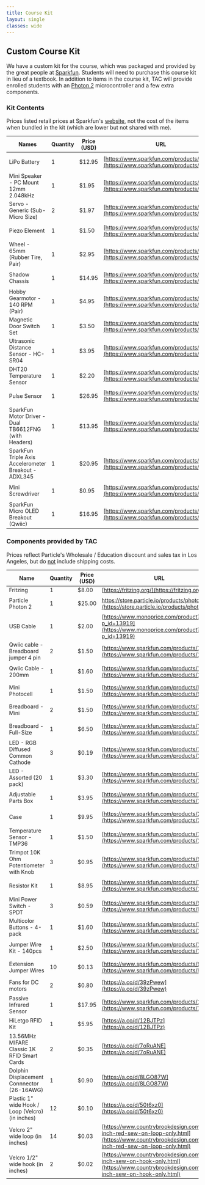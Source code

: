 ```yaml
---
title: Course Kit
layout: single
classes: wide
---
```


<!-- NB: When updating the part URLs from a spreadsheet, markdown won't interpret the URLs as links. To fix this, copy the table source code into a text editor and do regex find / replace.
source: (https:\/\/[a-zA-Z0-9.\/=_\-\?\&]*)
replace: [($1]\(($1)\)      -->



## Custom Course Kit

We have a custom kit for the course, which was packaged and provided by the great people at [Sparkfun](https://www.sparkfun.com/). Students will need to purchase this course kit in lieu of a textbook. In addition to items in the course kit, TAC will provide enrolled students with an [Photon 2](https://store.particle.io/products/photon-2) microcontroller and a few extra components.

### Kit Contents

Prices listed retail prices at Sparkfun's [website](https://www.sparkfun.com), not the cost of the items when bundled in the kit (which are lower but not shared with me).

| Names                                                                 | Quantity | Price (USD) | URL                                     | Image                             |
|----------|-------------|----------|-----------------------------------------|-----------------------------------------|
| LiPo Battery                                          | 1        | $12.95      | [https://www.sparkfun.com/products/18286](https://www.sparkfun.com/products/18286) | ![battery](kit.assets/battery.jpg) |
| Mini Speaker - PC Mount 12mm 2.048kHz                 | 1        | $1.95       | [https://www.sparkfun.com/products/7950](https://www.sparkfun.com/products/7950) | ![buzzer](kit.assets/buzzer.jpg) |
| Servo - Generic (Sub-Micro Size)                      | 2        | $1.97       | [https://www.sparkfun.com/products/9065](https://www.sparkfun.com/products/9065) | ![servo](kit.assets/servo.jpg) |
| Piezo Element                                         | 1        | $1.50       | [https://www.sparkfun.com/products/10293](https://www.sparkfun.com/products/10293) | ![piezo](kit.assets/piezo.png) |
| Wheel - 65mm (Rubber Tire, Pair)                      | 1        | $2.95       | [https://www.sparkfun.com/products/13259](https://www.sparkfun.com/products/13259) | ![wheel](kit.assets/wheel.jpg) |
| Shadow Chassis                                        | 1        | $14.95      | [https://www.sparkfun.com/products/14332](https://www.sparkfun.com/products/14332) | ![chassis](kit.assets/chassis.jpg) |
| Hobby Gearmotor - 140 RPM (Pair)                      | 1        | $4.95       | [https://www.sparkfun.com/products/13302](https://www.sparkfun.com/products/13302) | ![dc_motor](kit.assets/dc_motor.jpg) |
| Magnetic Door Switch Set                              | 1        | $3.50       | [https://www.sparkfun.com/products/13247](https://www.sparkfun.com/products/13247) | ![magnetic_switch](kit.assets/magnetic_switch.jpg) |
| Ultrasonic Distance Sensor - HC-SR04                  | 1        | $3.95       | [https://www.sparkfun.com/products/13959](https://www.sparkfun.com/products/13959) | ![ultrasonic](kit.assets/ultrasonic.jpg) |
| DHT20 Temperature Sensor                              | 1        | $2.20       | [https://www.sparkfun.com/products/18364](https://www.sparkfun.com/products/18364) | ![dht20](kit.assets/dht20.jpg) |
| Pulse Sensor                                          | 1        | $26.95     | [https://www.sparkfun.com/products/11574](https://www.sparkfun.com/products/11574) | ![pulse](kit.assets/pulse.jpg) |
| SparkFun Motor Driver - Dual TB6612FNG (with Headers) | 1        | $13.95  | [https://www.sparkfun.com/products/14450](https://www.sparkfun.com/products/14450) | ![motor_driver](kit.assets/motor_driver.jpg) |
| SparkFun Triple Axis Accelerometer Breakout - ADXL345 | 1        | $20.95   | [https://www.sparkfun.com/products/9836](https://www.sparkfun.com/products/9836) | ![accelerometer](kit.assets/accelerometer.jpg) |
| Mini Screwdriver                                      | 1        | $0.95       | [https://www.sparkfun.com/products/9146](https://www.sparkfun.com/products/9146) | ![screwdriver](kit.assets/screwdriver.jpg) |
| SparkFun Micro OLED Breakout (Qwiic)                  | 1        | $16.95      | [https://www.sparkfun.com/products/14532](https://www.sparkfun.com/products/14532) | ![oled](kit.assets/oled.jpg) |



### Components provided by TAC

Prices reflect Particle's Wholesale / Education discount and sales tax in Los Angeles, but do <u>not</u> include shipping costs.


| Name                                             | Quantity | Price (USD) | URL                                                          | Image                                                        |
| ------------------------------------------------ | -------- | ----------- | ------------------------------------------------------------ | ------------------------------------------------------------ |
| Fritzing                                         | 1        | $8.00       | [https://fritzing.org/](https://fritzing.org/)               |                                                              |
| Particle Photon 2                                | 1        | $25.00      | https://store.particle.io/products/photon-2](https://store.particle.io/products/photon-2) | ![photon 2](kit.assets/photon-2.jpg)                            |
| USB Cable                                        | 1        | $2.00       | [https://www.monoprice.com/product?p_id=13919](https://www.monoprice.com/product?p_id=13919) |                                                              |
| Qwiic cable - Breadboard jumper 4 pin            | 2        | $1.50       | [https://www.sparkfun.com/products/14425](https://www.sparkfun.com/products/14425) | ![qwiic_breadboard](kit.assets/qwiic_breadboard.jpg)         |
| Qwiic Cable - 200mm                              | 1        | $1.60       | [https://www.sparkfun.com/products/17258](https://www.sparkfun.com/products/17258) | ![qwiic_cable](kit.assets/qwiic_cable.jpg)                   |
| Mini Photocell                                   | 1        | $1.50       | [https://www.sparkfun.com/products/9088](https://www.sparkfun.com/products/9088) | ![photoresistor](kit.assets/photoresistor.jpg)               |
| Breadboard - Mini                                | 2        | $1.50       | [https://www.sparkfun.com/products/12002](https://www.sparkfun.com/products/12002) | ![breadboard_mini](kit.assets/breadboard_mini.jpg)           |
| Breadboard - Full-Size                           | 1        | $6.50       | [https://www.sparkfun.com/products/12615](https://www.sparkfun.com/products/12615) | ![breadboard_full](kit.assets/breadboard_full.jpg)           |
| LED - RGB Diffused Common Cathode                | 3        | $0.19       | [https://www.sparkfun.com/products/16911](https://www.sparkfun.com/products/16911) | ![rgb_led](kit.assets/rgb_led.jpg)                           |
| LED - Assorted (20 pack)                         | 1        | $3.30       | [https://www.sparkfun.com/products/12062](https://www.sparkfun.com/products/12062) | ![leds](kit.assets/leds.jpg)                                 |
| Adjustable Parts Box                             | 1        | $3.95       | [https://www.sparkfun.com/products/13867](https://www.sparkfun.com/products/13867) | ![box](kit.assets/box.jpg)                                   |
| Case                                             | 1        | $9.95       | [https://www.sparkfun.com/products/20695](https://www.sparkfun.com/products/20695) | ![case](kit.assets/case.jpg)                                 |
| Temperature Sensor - TMP36                       | 1        | $1.50       | [https://www.sparkfun.com/products/10988](https://www.sparkfun.com/products/10988) | ![tmp36](kit.assets/tmp36.jpg)                               |
| Trimpot 10K Ohm Potentiometer with Knob          | 3        | $0.95       | [https://www.sparkfun.com/products/9806](https://www.sparkfun.com/products/9806) | ![pot](kit.assets/pot.jpg)                                   |
| Resistor Kit                                     | 1        | $8.95       | [https://www.sparkfun.com/products/10969](https://www.sparkfun.com/products/10969) | ![resistors](kit.assets/resistors.jpg)                       |
| Mini Power Switch - SPDT                         | 3        | $0.59       | [https://www.sparkfun.com/products/9609](https://www.sparkfun.com/products/9609) | ![switch](kit.assets/switch.jpg)                             |
| Multicolor Buttons - 4-pack                      | 1        | $1.60       | [https://www.sparkfun.com/products/14460](https://www.sparkfun.com/products/14460) | ![buttons](kit.assets/buttons.jpg)                           |
| Jumper Wire Kit - 140pcs                         | 1        | $2.50       | [https://www.sparkfun.com/products/124](https://www.sparkfun.com/products/124) | ![jumper_wire_kit](kit.assets/jumper_wire_kit.jpg)           |
| Extension Jumper Wires                           | 10       | $0.13       | [https://www.sparkfun.com/products/9385](https://www.sparkfun.com/products/9385) | ![jumper_wire_extension](kit.assets/jumper_wire_extension.jpg) |
| Fans for DC motors                               | 2        | $0.80       | [https://a.co/d/39zPwew](https://a.co/d/39zPwew)             | ![fans](kit.assets/fans.jpg)                                 |
| Passive Infrared Sensor                          | 1        | $17.95      | [https://www.sparkfun.com/products/13968](https://www.sparkfun.com/products/13968) | ![pir](kit.assets/pir.jpg)                                   |
| HiLetgo RFID Kit                                 | 1        | $5.95       | [https://a.co/d/12BJTPz](https://a.co/d/12BJTPz)             | ![rfid](kit.assets/rfid.jpg)                                 |
| 13.56MHz MIFARE Classic 1K RFID Smart Cards      | 2        | $0.35       | [https://a.co/d/7oRuANE](https://a.co/d/7oRuANE)             | ![rfid_cards](kit.assets/rfid_cards.jpg)                     |
| Dolphin Displacement Connnector (26-16AWG)       | 1        | $0.90       | [https://a.co/d/8LGO87W](https://a.co/d/8LGO87W)             | ![dolphin](kit.assets/dolphin.jpg)                           |
| Plastic 1" wide Hook / Loop (Velcro) (in inches) | 12       | $0.10       | [https://a.co/d/50t6xz0](https://a.co/d/50t6xz0)             |                                                              |
| Velcro 2" wide loop (in inches)                  | 14       | $0.03       | [https://www.countrybrookdesign.com/2-inch-red-sew-on-loop-only.html](https://www.countrybrookdesign.com/2-inch-red-sew-on-loop-only.html) |                                                              |
| Velcro 1/2" wide hook (in inches)                | 2        | $0.02       | [https://www.countrybrookdesign.com/1-2-inch-sew-on-hook-only.html](https://www.countrybrookdesign.com/1-2-inch-sew-on-hook-only.html) |                                                              |